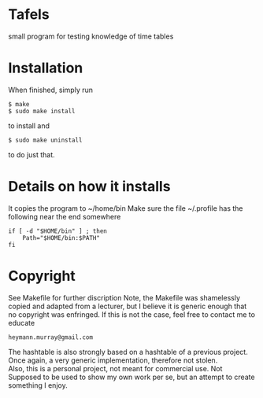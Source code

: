# Tafels
small program for testing knowledge of time tables

# Installation
When finished, simply run

	$ make
	$ sudo make install

to install and

	$ sudo make uninstall

to do just that.

# Details on how it installs
It copies the program to ~/home/bin
Make sure the file ~/.profile has the following near the end somewhere

	if [ -d "$HOME/bin" ] ; then
		Path="$HOME/bin:$PATH"
	fi

# Copyright
See Makefile for further discription
Note, the Makefile was shamelessly copied and adapted from a lecturer, but
I believe it is generic enough that no copyright was enfringed.  If 
this is not the case, feel free to contact me to educate
	
	heymann.murray@gmail.com

The hashtable is also strongly based on a hashtable of a previous project.  
Once again, a very generic implementation, therefore not stolen.  
Also, this is a personal project, not meant for commercial use.  Not
Supposed to be used to show my own work per se, but an attempt to create
something I enjoy.  
